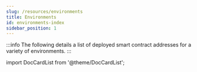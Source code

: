```yaml
---
slug: /resources/environments
title: Environments
id: environments-index
sidebar_position: 1
---
```

:::info
The following details a list of deployed smart contract addresses for a variety of environments.
:::

import DocCardList from '@theme/DocCardList';

<DocCardList />